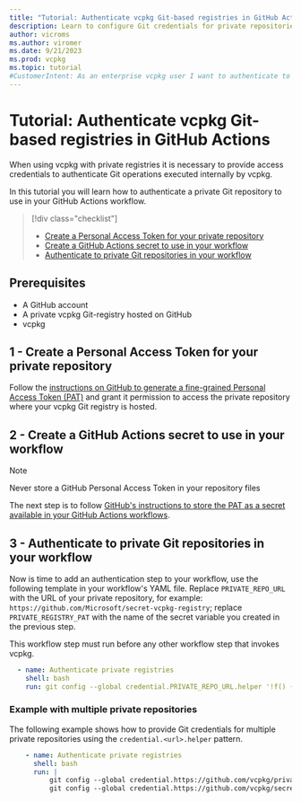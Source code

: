 ```yaml
---
title: "Tutorial: Authenticate vcpkg Git-based registries in GitHub Actions"
description: Learn to configure Git credentials for private repositories when using vcpkg on GitHub Actions
author: vicroms
ms.author: viromer
ms.date: 9/21/2023
ms.prod: vcpkg
ms.topic: tutorial
#CustomerIntent: As an enterprise vcpkg user I want to authenticate to private Git registries so that I can use them as Git-based repositories
---
```

# Tutorial: Authenticate vcpkg Git-based registries in GitHub Actions

When using vcpkg with private registries it is necessary to provide access
credentials to authenticate Git operations executed internally by vcpkg.

In this tutorial you will learn how to authenticate a private Git repository to use in your GitHub
Actions workflow.

> [!div class="checklist"]
> * [Create a Personal Access Token for your private repository](#1---create-a-personal-access-token-for-your-private-repository)
> * [Create a GitHub Actions secret to use in your workflow](#2---create-a-github-actions-secret-to-use-in-your-workflow)
> * [Authenticate to private Git repositories in your workflow](#3---authenticate-to-private-git-repositories-in-your-workflow)


## Prerequisites

* A GitHub account
* A private vcpkg Git-registry hosted on GitHub
* vcpkg

## 1 - Create a Personal Access Token for your private repository

Follow the [instructions on GitHub to generate a fine-grained Personal Access Token
(PAT)](<https://docs.github.com/en/authentication/keeping-your-account-and-data-secure/managing-your-personal-access-tokens#creating-a-fine-grained-personal-access-token>)
and grant it permission to access the private repository where your vcpkg Git registry is hosted.


## 2 - Create a GitHub Actions secret to use in your workflow

> [!NOTE]
> Never store a GitHub Personal Access Token in your repository files

The next step is to follow [GitHub's instructions to store the PAT as a secret available in your
GitHub Actions
workflows](<https://docs.github.com/en/actions/security-guides/using-secrets-in-github-actions#creating-secrets-for-a-repository>).

## 3 - Authenticate to private Git repositories in your workflow

Now is time to add an authentication step to your workflow, use the following template
in your workflow's YAML file. Replace `PRIVATE_REPO_URL` with the URL of your private repository,
for example: `https://github.com/Microsoft/secret-vcpkg-registry`; replace `PRIVATE_REGISTRY_PAT`
with the name of the secret variable you created in the previous step.

This workflow step must run before any other workflow step that invokes vcpkg.

```YAML
  - name: Authenticate private registries
    shell: bash
    run: git config --global credential.PRIVATE_REPO_URL.helper '!f() { echo username=unused; echo password=${{secrets.PRIVATE_REGISTRY_PAT }}; }; f'
```

### Example with multiple private repositories

The following example shows how to provide Git credentials for multiple private
repositories using the `credential.<url>.helper` pattern.

```yml
    - name: Authenticate private registries
      shell: bash
      run: |
          git config --global credential.https://github.com/vcpkg/private_registry.helper '!f() { echo username=unused; echo password=${{secrets.private_registry_pat}}; }; f'
          git config --global credential.https://github.com/vcpkg/secret_registry.helper `!f() { echo username=unused; echo password=${{secrets.secret_registry_pat}}; }; f'
```
